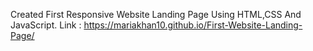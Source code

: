 Created First Responsive Website Landing Page Using HTML,CSS And JavaScript.
Link : https://mariakhan10.github.io/First-Website-Landing-Page/ 
